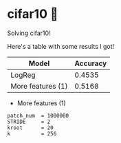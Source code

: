# cifar10 🤪
Solving cifar10! 

Here's a table with some results I got!

| Model | Accuracy |
|------|----------|
| LogReg | 0.4535 |
| More features (1) | 0.5168|




* More features (1)
```PATCH_SIZE = 4
patch_num  = 1000000
STRIDE     = 2
kroot      = 20
k          = 256
```
